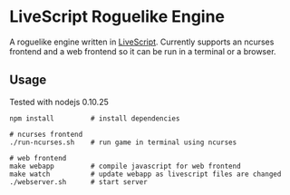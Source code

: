 LiveScript Roguelike Engine
===========================

A roguelike engine written in [LiveScript](http://livescript.net/).
Currently supports an ncurses frontend and a web frontend so it can be
run in a terminal or a browser.

## Usage

Tested with nodejs 0.10.25


```
npm install         # install dependencies

# ncurses frontend
./run-ncurses.sh    # run game in terminal using ncurses

# web frontend
make webapp         # compile javascript for web frontend
make watch          # update webapp as livescript files are changed
./webserver.sh      # start server
```

